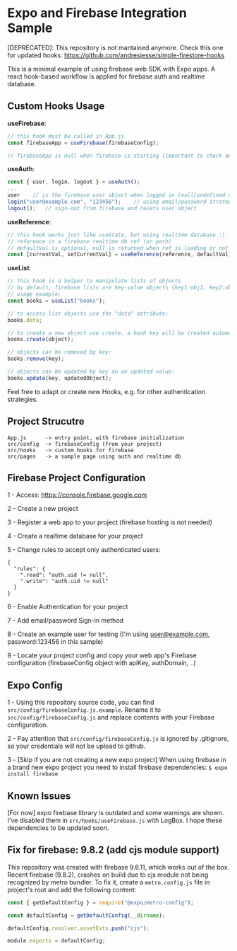 # Expo and Firebase Integration Sample

[DEPRECATED]: This repository is not mantained anymore. Check this one for updated hooks: https://github.com/andresjesse/simple-firestore-hooks

This is a minimal example of using firebase web SDK with Expo apps. A react hook-based workflow is applied for firebase auth and realtime database.

## Custom Hooks Usage

**useFirebase**:

```javascript
// this hook must be called in App.js
const firebaseApp = useFirebase(firebaseConfig);

// firebaseApp is null when firebase is starting (important to check and avoid uninitialized firebase calls)
```

**useAuth**:

```javascript
const { user, login, logout } = useAuth();
...
user    // is the firebase user object when logged in (null/undefined otherwise)
login("user@example.com", "123456");    // using email/password strategy, automatically updates user object
logout();   // sign-out from firebase and resets user object
```

**useReference**:

```javascript
// this hook works just like useState, but using realtime database :)
// reference is a firebase realtime db ref (or path)
// defaultVal is optional, null is returned when ref is loading or not exist
const [currentVal, setCurrentVal] = useReference(reference, defaultVal);
```

**useList**:

```javascript
// this hook is a helper to manipulate lists of objects
// by default, firebase lists are key-value objects {key1:obj1, key2:obj2, ...}
// usage example:
const books = useList("books");

// to access list objects use the "data" attribute:
books.data;

// to create a new object use create. a hash key will be created automatically:
books.create(object);

// objects can be removed by key:
books.remove(key);

// objects can be updated by key an an updated value:
books.update(key, updatedObject);
```

Feel free to adapt or create new Hooks, e.g. for other authentication strategies.

## Project Strucutre

```
App.js      -> entry point, with firebase initialization
src/config  -> firebaseConfig (from your project)
src/hooks   -> custom hooks for firebase
src/pages   -> a sample page using auth and realtime db
```

## Firebase Project Configuration

1 - Access: https://console.firebase.google.com

2 - Create a new project

3 - Register a web app to your project (firebase hosting is not needed)

4 - Create a realtime database for your project

5 - Change rules to accept only authenticated users:

```
{
  "rules": {
    ".read": "auth.uid != null",
    ".write": "auth.uid != null"
  }
}
```

6 - Enable Authentication for your project

7 - Add email/password Sign-in method

8 - Create an example user for testing (I'm using user@example.com, password:123456 in this sample)

9 - Locate your project config and copy your web app's Firebase configuration (firebaseConfig object with apiKey, authDomain, ..)

## Expo Config

1 - Using this repository source code, you can find `src/config/firebaseConfig.js.example`. Rename it to `src/config/firebaseConfig.js` and replace contents with your Firebase configuration.

2 - Pay attention that `src/config/firebaseConfig.js` is ignored by .gitignore, so your credentials will not be upload to github.

3 - [Skip if you are not creating a new expo project] When using firebase in a brand new expo project you need to install firebase dependencies: `$ expo install firebase`

## Known Issues

[For now] expo firebase library is outdated and some warnings are shown. I've disabled them in `src/hooks/useFirebase.js` with LogBox. I hope these dependencies to be updated soon.

## Fix for firebase: 9.8.2 (add cjs module support)

This repository was created with firebase 9.6.11, which works out of the box. Recent firebase (9.8.2), crashes on build due to cjs module not being recognized by metro bundler. To fix it, create a `metro.config.js` file in project's root and add the following content:

```js
const { getDefaultConfig } = require("@expo/metro-config");

const defaultConfig = getDefaultConfig(__dirname);

defaultConfig.resolver.assetExts.push("cjs");

module.exports = defaultConfig;
```
